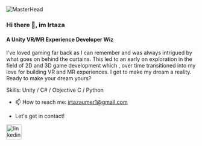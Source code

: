 ![MasterHead](https://www.questglt.com/assets/images/metaverse-img/meta-webp/banner-bg.webp)
### Hi there 👋, im Irtaza 
#### A Unity VR/MR Experience Developer Wiz

I've loved gaming far back as I can remember and was always intrigued by what goes on behind the curtains. This led to an early on exploration in the field of 2D and 3D game development which , over time transitioned into my love for building VR and MR experiences. 
I got to make my dream a reality. Ready to make your dream yours?



Skills: Unity / C# / Objective C / Python 

- 📫 How to reach me: irtazaumer1@gmail.com

- Let's get in contact!

[<img src='https://cdn.jsdelivr.net/npm/simple-icons@3.0.1/icons/linkedin.svg' alt='linkedin' height='40'>](https://www.linkedin.com/in/iamirtazaumer/)  
